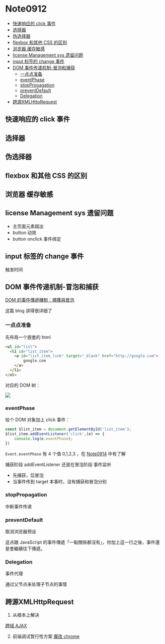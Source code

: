 # Note0912




<!-- MarkdownTOC -->

- [快速响应的 click 事件](#快速响应的-click-事件)
- [选择器](#选择器)
- [伪选择器](#伪选择器)
- [flexbox 和其他 CSS 的区别](#flexbox-和其他-css-的区别)
- [浏览器  缓存敏感](#浏览器-缓存敏感)
- [license Management sys 遗留问题](#license-management-sys-遗留问题)
- [input 标签的 change 事件](#input-标签的-change-事件)
- [DOM 事件传递机制-冒泡和捕获](#dom-事件传递机制-冒泡和捕获)
    - [一点点准备](#一点点准备)
    - [eventPhase](#eventphase)
    - [stopPropagation](#stoppropagation)
    - [preventDefault](#preventdefault)
    - [Delegation](#delegation)
- [跨源XMLHttpRequest](#跨源xmlhttprequest)

<!-- /MarkdownTOC -->





## 快速响应的 click 事件




## 选择器




## 伪选择器



## flexbox 和其他 CSS 的区别


## 浏览器  缓存敏感


## license Management sys 遗留问题

- 主页面元素超出
- button 动效
- button onclick 事件绑定


## input 标签的 change 事件

触发时间



## DOM 事件传递机制-冒泡和捕获

[DOM 的事件傳遞機制：捕獲與冒泡](https://blog.techbridge.cc/2017/07/15/javascript-event-propagation/)

这篇 blog 讲得很详细了

### 一点点准备

先布局一个嵌套的 html

```html
<ul id="list">
  <li id="list_item">
    <a id="list_item_link" target="_blank" href="http://google.com">
        google.com
    </a>
  </li>
</ul>
```

对应的 DOM 树：

![](http://yuml.me/diagram/nofunky/class/[ul|list]->[li|list_item],[li|list_item]->[a|list_item_link])

### eventPhase

给个 DOM 对象加上 click 事件：

```js
const $list_item = document.getElementById('list_item');
$list_item.addEventListener('click',(e) => {
    console.log(e.eventPhase);
})
```

`Event.eventPhase` 有 4 个值 0,1,2,3 ，在 [Note0914](Note0914.md) 中有了解

捕获阶段 addEventListener 还是在冒泡阶段 事件监听

- 先捕获，后冒泡
- 当事件传到 target 本事时，没有捕获和冒泡分别


### stopPropagation

中断事件传递


### preventDefault

取消浏览器预设

这点跟 JavaScript 的事件傳遞「一點關係都沒有」，你加上這一行之後，事件還是會繼續往下傳遞。


### Delegation

事件代理

通过父节点来处理子节点的事情








## 跨源XMLHttpRequest

1. 从根本上解决

[跨域 AJAX](https://cypressnorth.com/programming/cross-domain-ajax-request-with-json-response-for-iefirefoxchrome-safari-jquery/)

2. 前端调试暂行性方案
[魔改 chrome](https://github.com/zhongxia245/blog/issues/28)













